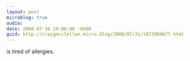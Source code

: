 ```yaml
---
layout: post
microblog: true
audio: 
date: 2008-07-30 19:00:00 -0500
guid: http://craigmcclellan.micro.blog/2008/07/31/t873989677.html
---
```

is tired of allergies.
